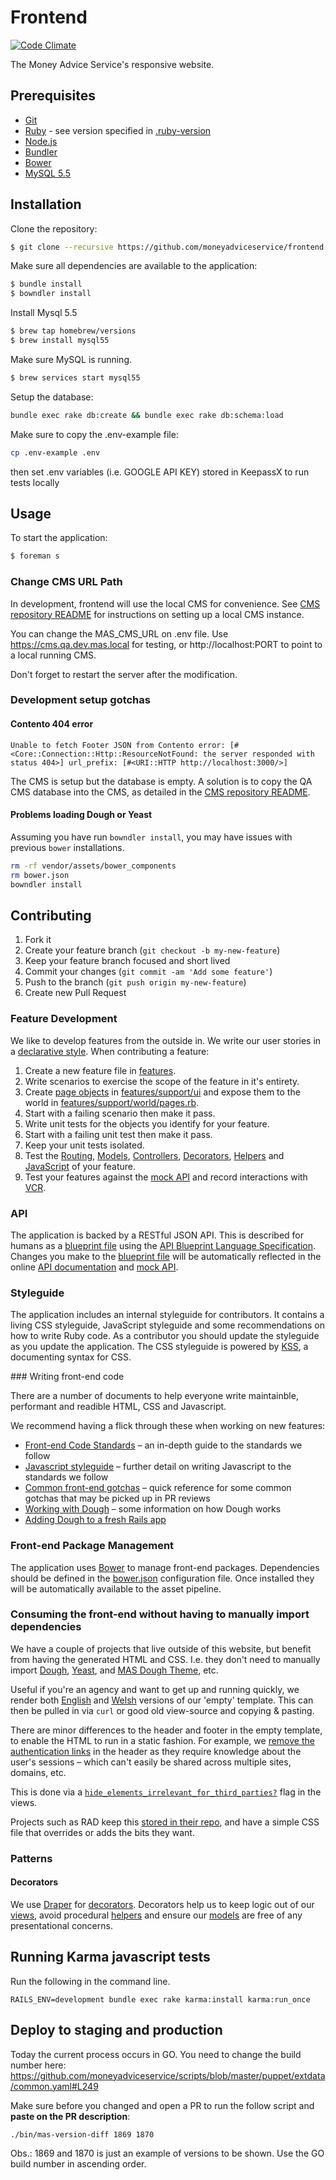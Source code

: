 # Frontend

[![Code Climate](https://codeclimate.com/github/moneyadviceservice/frontend.png)](https://codeclimate.com/github/moneyadviceservice/frontend)

The Money Advice Service's responsive website.


## Prerequisites

* [Git]
* [Ruby][Ruby] - see version specified in [.ruby-version](.ruby-version)
* [Node.js][Node]
* [Bundler]
* [Bower]
* [MySQL 5.5](http://www.mysql.com/)


## Installation

Clone the repository:

```sh
$ git clone --recursive https://github.com/moneyadviceservice/frontend.git
```

Make sure all dependencies are available to the application:

```sh
$ bundle install
$ bowndler install
```

Install Mysql 5.5

```sh
$ brew tap homebrew/versions
$ brew install mysql55
```

Make sure MySQL is running.

```sh
$ brew services start mysql55
```

Setup the database:

```sh
bundle exec rake db:create && bundle exec rake db:schema:load
```

Make sure to copy the .env-example file:
```sh
cp .env-example .env
```

then set .env variables (i.e. GOOGLE API KEY) stored in KeepassX to run tests locally

## Usage

To start the application:

```sh
$ foreman s
```

### Change CMS URL Path

In development, frontend will use the local CMS for convenience. See [CMS repository README](https://github.com/moneyadviceservice/cms/blob/master/README.md) for instructions on setting up a local CMS instance.

You can change the MAS_CMS_URL on .env file. Use https://cms.qa.dev.mas.local for testing, or http://localhost:PORT to point to a local running CMS.

Don't forget to restart the server after the modification.

### Development setup gotchas

#### Contento 404 error

```
Unable to fetch Footer JSON from Contento error: [#<Core::Connection::Http::ResourceNotFound: the server responded with status 404>] url_prefix: [#<URI::HTTP http://localhost:3000/>]
```

The CMS is setup but the database is empty. A solution is to copy the QA CMS database into the CMS, as detailed in the [CMS repository README](https://github.com/moneyadviceservice/cms/blob/master/README.md).

#### Problems loading Dough or Yeast

Assuming you have run `bowndler install`, you may have issues with previous `bower` installations.

```sh
rm -rf vendor/assets/bower_components
rm bower.json
bowndler install
```

## Contributing

1. Fork it
2. Create your feature branch (`git checkout -b my-new-feature`)
3. Keep your feature branch focused and short lived
4. Commit your changes (`git commit -am 'Add some feature'`)
5. Push to the branch (`git push origin my-new-feature`)
6. Create new Pull Request

### Feature Development

We like to develop features from the outside in. We write our user stories in a
[declarative style][features/home_page.feature]. When contributing a feature:

1. Create a new feature file in [features].
2. Write scenarios to exercise the scope of the feature in it's entirety.
3. Create [page objects][site prism] in [features/support/ui] and expose them
   to the world in [features/support/world/pages.rb].
4. Start with a failing scenario then make it pass.
5. Write unit tests for the objects you identify for your feature.
6. Start with a failing unit test then make it pass.
7. Keep your unit tests isolated.
8. Test the [Routing][routing specs], [Models][model specs],
   [Controllers][controller specs], [Decorators][decorator specs],
   [Helpers][helper specs] and [JavaScript][karma] of your feature.
9. Test your features against the [mock API] and record interactions with [VCR].

### API

The application is backed by a RESTful JSON API. This is described for humans
as a [blueprint file][apiary.apib] using the
[API Blueprint Language Specification]. Changes you make to the
[blueprint file][apiary.apib] will be automatically reflected in the online
[API documentation] and [mock API].

### Styleguide

The application includes an internal styleguide for contributors. It contains a
living CSS styleguide, JavaScript styleguide and some recommendations on how to
write Ruby code. As a contributor you should update the styleguide as you update
the application. The CSS styleguide is powered by [KSS], a documenting syntax
for CSS.

### Writing front-end code

There are a number of documents to help everyone write maintainble, performant and readible HTML, CSS and Javascript.

We recommend having a flick through these when working on new features:

* [Front-end Code Standards](https://github.com/moneyadviceservice/frontend-code-standards) – an in-depth guide to the standards we follow
* [Javascript styleguide](https://github.com/moneyadviceservice/javascript) – further detail on writing Javascript to the standards we follow
* [Common front-end gotchas](https://github.com/moneyadviceservice/frontend-code-standards/blob/master/gotchas.md) – quick reference for some common gotchas that may be picked up in PR reviews
* [Working with Dough](https://github.com/moneyadviceservice/made_with_dough/blob/master/README.md) – some information on how Dough works
* [Adding Dough to a fresh Rails app](https://github.com/moneyadviceservice/frontend/wiki/Adding-Dough-to-a-fresh-Rails-app)

### Front-end Package Management

The application uses [Bower] to manage front-end packages. Dependencies should
be defined in the [bower.json] configuration file. Once installed they will be
automatically available to the asset pipeline.

### Consuming the front-end without having to manually import dependencies

We have a couple of projects that live outside of this website, but benefit from
having the generated HTML and CSS. I.e. they don't need to manually import
[Dough](https://github.com/moneyadviceservice/dough), [Yeast](https://github.com/moneyadviceservice/yeast), and [MAS Dough Theme](https://github.com/moneyadviceservice/mas_dough_theme), etc.

Useful if you're an agency and want to get up and running quickly, we render both
[English](https://www.moneyadviceservice.org.uk/en/empty) and [Welsh](https://www.moneyadviceservice.org.uk/cy/empty) versions of our 'empty' template. This can then be pulled in via
`curl` or good old view-source and copying & pasting.

There are minor differences to the header and footer in the empty template, to enable
the HTML to run in a static fashion. For example, we [remove the authentication links](https://github.com/moneyadviceservice/frontend/blob/master/app/views/shared/_authentication.html.erb#L7)
in the header as they require knowledge about the user's sessions – which
can't easily be shared across multiple sites, domains, etc.

This is done via a [`hide_elements_irrelevant_for_third_parties?`](https://github.com/moneyadviceservice/frontend/blob/master/app/controllers/empty_controller.rb#L7-L9) flag in the views.

Projects such as RAD keep this [stored in their repo](https://github.com/moneyadviceservice/rad/blob/master/app/views/layouts/_mas_head.html.erb), and have a simple CSS file
that overrides or adds the bits they want.

### Patterns

#### Decorators

We use [Draper] for [decorators]. Decorators help us to keep logic out of our
[views], avoid procedural [helpers] and ensure our [models] are free of any
presentational concerns.


[apiary.apib]: ./apiary.apib
[bower.json]: ./bower.json
[features]: ./features
[features/home_page.feature]: ./features/home_page.feature
[features/support/ui]: ./features/support/ui
[features/support/world/pages.rb]: ./features/support/world/pages.rb

[decorators]: ./app/decorators
[helpers]: ./app/helpers
[models]: ./app/models
[views]: ./app/views

[controller specs]: https://www.relishapp.com/rspec/rspec-rails/docs/controller-specs
[decorator specs]: https://github.com/drapergem/draper#testing
[helper specs]: https://www.relishapp.com/rspec/rspec-rails/docs/helper-specs
[model specs]: https://www.relishapp.com/rspec/rspec-rails/docs/model-specs
[routing specs]: https://www.relishapp.com/rspec/rspec-rails/docs/routing-specs

[api blueprint language specification]: https://github.com/apiaryio/api-blueprint/blob/master/API%20Blueprint%20Specification.md
[api documentation]: http://docs.moneyadviceservice.apiary.io/
[bower]: http://bower.io
[bundler]: http://bundler.io
[draper]: https://github.com/drapergem/draper
[feature branches]: http://martinfowler.com/bliki/FeatureBranch.html
[feature toggles]: http://martinfowler.com/bliki/FeatureToggle.html
[git]: http://git-scm.com
[karma]: https://karma-runner.github.io
[kss]: https://github.com/kneath/kss
[mock api]: https://moneyadviceservice.apiary.io
[money advice service team]: https://github.com/moneyadviceservice
[node]: http://nodejs.org/
[ruby]: http://www.ruby-lang.org/en
[rubygems]: http://rubygems.org
[site prism]: https://github.com/natritmeyer/site_prism
[vcr]: https://github.com/vcr/vcr

## Running Karma javascript tests

Run the following in the command line.

```
RAILS_ENV=development bundle exec rake karma:install karma:run_once
```

## Deploy to staging and production

Today the current process occurs in GO. You need to change the build number
here:
https://github.com/moneyadviceservice/scripts/blob/master/puppet/extdata/common.yaml#L249

Make sure before you changed and open a PR to run the follow script and **paste on the PR description**:

```
./bin/mas-version-diff 1869 1870
```

Obs.: 1869 and 1870 is just an example of versions to be shown. Use the GO build
number in ascending order.
